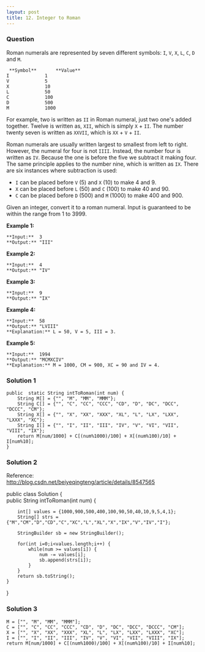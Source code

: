 ```yaml
---
layout: post
title: 12. Integer to Roman
---
```

### Question
Roman numerals are represented by seven different symbols: `I`, `V`, `X`, `L`,
`C`, `D` and `M`.

    
    
     **Symbol**       **Value**
    I             1
    V             5
    X             10
    L             50
    C             100
    D             500
    M             1000

For example, two is written as `II` in Roman numeral, just two one's added
together. Twelve is written as, `XII`, which is simply `X` \+ `II`. The number
twenty seven is written as `XXVII`, which is `XX` \+ `V` \+ `II`.

Roman numerals are usually written largest to smallest from left to right.
However, the numeral for four is not `IIII`. Instead, the number four is
written as `IV`. Because the one is before the five we subtract it making
four. The same principle applies to the number nine, which is written as `IX`.
There are six instances where subtraction is used:

  * `I` can be placed before `V` (5) and `X` (10) to make 4 and 9. 
  * `X` can be placed before `L` (50) and `C` (100) to make 40 and 90. 
  * `C` can be placed before `D` (500) and `M` (1000) to make 400 and 900.

Given an integer, convert it to a roman numeral. Input is guaranteed to be
within the range from 1 to 3999.

**Example 1:**

    
    
    **Input:**  3
    **Output:** "III"

**Example 2:**

    
    
    **Input:**  4
    **Output:** "IV"

**Example 3:**

    
    
    **Input:**  9
    **Output:** "IX"

**Example 4:**

    
    
    **Input:**  58
    **Output:** "LVIII"
    **Explanation:** L = 50, V = 5, III = 3.
    

**Example 5:**

    
    
    **Input:**  1994
    **Output:** "MCMXCIV"
    **Explanation:** M = 1000, CM = 900, XC = 90 and IV = 4.

### Solution 1
    
    
    public  static String intToRoman(int num) {
        String M[] = {"", "M", "MM", "MMM"};
        String C[] = {"", "C", "CC", "CCC", "CD", "D", "DC", "DCC", "DCCC", "CM"};
        String X[] = {"", "X", "XX", "XXX", "XL", "L", "LX", "LXX", "LXXX", "XC"};
        String I[] = {"", "I", "II", "III", "IV", "V", "VI", "VII", "VIII", "IX"};
        return M[num/1000] + C[(num%1000)/100] + X[(num%100)/10] + I[num%10];
    }
    


### Solution 2
Reference:  
<http://blog.csdn.net/beiyeqingteng/article/details/8547565>

public class Solution {  
public String intToRoman(int num) {

    
    
        int[] values = {1000,900,500,400,100,90,50,40,10,9,5,4,1};
        String[] strs = {"M","CM","D","CD","C","XC","L","XL","X","IX","V","IV","I"};
        
        StringBuilder sb = new StringBuilder();
        
        for(int i=0;i<values.length;i++) {
            while(num >= values[i]) {
                num -= values[i];
                sb.append(strs[i]);
            }
        }
        return sb.toString();
    }
    

}


### Solution 3
    
    
    M = ["", "M", "MM", "MMM"];
    C = ["", "C", "CC", "CCC", "CD", "D", "DC", "DCC", "DCCC", "CM"];
    X = ["", "X", "XX", "XXX", "XL", "L", "LX", "LXX", "LXXX", "XC"];
    I = ["", "I", "II", "III", "IV", "V", "VI", "VII", "VIII", "IX"];
    return M[num/1000] + C[(num%1000)/100] + X[(num%100)/10] + I[num%10];



